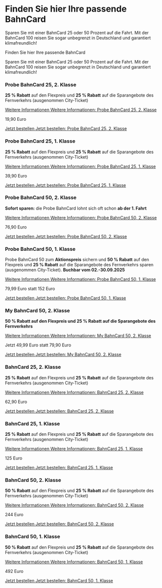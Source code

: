 Finden Sie hier Ihre passende BahnCard
==========

Sparen Sie mit einer BahnCard 25 oder 50 Prozent auf die Fahrt. Mit der BahnCard 100 reisen Sie sogar unbegrenzt in Deutschland und garantiert klimafreundlich!

Finden Sie hier Ihre passende BahnCard

Sparen Sie mit einer BahnCard 25 oder 50 Prozent auf die Fahrt. Mit der BahnCard 100 reisen Sie sogar unbegrenzt in Deutschland und garantiert klimafreundlich!

### Probe BahnCard 25, 2. Klasse ###

**25 % Rabatt** auf den Flexpreis und **25 % Rabatt** auf die Sparangebote des Fernverkehrs (ausgenommen City-Ticket)

[Weitere Informationen Weitere Informationen: Probe BahnCard 25, 2. Klasse](https://www.bahn.de/angebot/bahncard/probebahncard25-2-klasse)

19,90 Euro

[Jetzt bestellen Jetzt bestellen: Probe BahnCard 25, 2. Klasse](https://www.bahn.de/buchung/katalog/BC/FVKBACI00001O209)

### Probe BahnCard 25, 1. Klasse ###

**25 % Rabatt** auf den Flexpreis und **25 % Rabatt** auf die Sparangebote des Fernverkehrs (ausgenommen City-Ticket)

[Weitere Informationen Weitere Informationen: Probe BahnCard 25, 1. Klasse](https://www.bahn.de/angebot/bahncard/probebahncard25-1-klasse)

39,90 Euro

[Jetzt bestellen Jetzt bestellen: Probe BahnCard 25, 1. Klasse](https://www.bahn.de/buchung/katalog/BC/FVKBACI00001O109)

### Probe BahnCard 50, 2. Klasse ###

**Sofort sparen:** die Probe BahnCard lohnt sich oft schon **ab der 1. Fahrt**

[Weitere Informationen Weitere Informationen: Probe BahnCard 50, 2. Klasse](https://www.bahn.de/angebot/bahncard/probebahncard50-2-klasse)

76,90 Euro

[Jetzt bestellen Jetzt bestellen: Probe BahnCard 50, 2. Klasse](https://www.bahn.de/buchung/katalog/BC/FVKBACI00001O210)

### Probe BahnCard 50, 1. Klasse ###

 Probe BahnCard 50 zum **Aktionspreis** sichern und **50 % Rabatt** auf den Flexpreis und **25 % Rabatt** auf die Sparangebote des Fernverkehrs sparen (ausgenommen City-Ticket). **Buchbar vom 02.-30.09.2025**

[Weitere Informationen Weitere Informationen: Probe BahnCard 50, 1. Klasse](https://www.bahn.de/angebot/bahncard/probebahncard50-1-klasse)

79,99 Euro statt 152 Euro

[Jetzt bestellen Jetzt bestellen: Probe BahnCard 50, 1. Klasse](https://www.bahn.de/buchung/katalog/BC/FVKBACI00001O110)

### My BahnCard 50, 2. Klasse ###

**50 % Rabatt auf den Flexpreis und 25 % Rabatt auf die Sparangebote des Fernverkehrs**

[Weitere Informationen Weitere Informationen: My BahnCard 50, 2. Klasse](https://www.bahn.de/angebot/bahncard/bahncard50/mybahncard-2-klasse)

Jetzt 49,99 Euro statt 79,90 Euro

[Jetzt bestellen Jetzt bestellen: My BahnCard 50, 2. Klasse](https://www.bahn.de/buchung/katalog/BC/FVKBACI00001O212)

### BahnCard 25, 2. Klasse ###

**25 % Rabatt** auf den Flexpreis und **25 % Rabatt** auf die Sparangebote des Fernverkehrs (ausgenommen City-Ticket)

[Weitere Informationen Weitere Informationen: BahnCard 25, 2. Klasse](https://www.bahn.de/angebot/bahncard/bahncard25-2-klasse)

62,90 Euro

[Jetzt bestellen Jetzt bestellen: BahnCard 25, 2. Klasse](https://www.bahn.de/buchung/katalog/BC/FVKBACI00001O205)

### BahnCard 25, 1. Klasse ###

**25 % Rabatt** auf den Flexpreis und **25 % Rabatt** auf die Sparangebote des Fernverkehrs (ausgenommen City-Ticket)

[Weitere Informationen Weitere Informationen: BahnCard 25, 1. Klasse](https://www.bahn.de/angebot/bahncard/bahncard25-1-klasse)

125 Euro

[Jetzt bestellen Jetzt bestellen: BahnCard 25, 1. Klasse](https://www.bahn.de/buchung/katalog/BC/FVKBACI00001O105)

### BahnCard 50, 2. Klasse ###

**50 % Rabatt** auf den Flexpreis und **25 % Rabatt** auf die Sparangebote des Fernverkehrs (ausgenommen City-Ticket)

[Weitere Informationen Weitere Informationen: BahnCard 50, 2. Klasse](https://www.bahn.de/angebot/bahncard/bahncard50-2-klasse)

244 Euro

[Jetzt bestellen Jetzt bestellen: BahnCard 50, 2. Klasse](https://www.bahn.de/buchung/katalog/BC/FVKBACI00001O204)

### BahnCard 50, 1. Klasse ###

**50 % Rabatt** auf den Flexpreis und **25 % Rabatt** auf die Sparangebote des Fernverkehrs (ausgenommen City-Ticket)

[Weitere Informationen Weitere Informationen: BahnCard 50, 1. Klasse](https://www.bahn.de/angebot/bahncard/bahncard50-1-klasse)

492 Euro

[Jetzt bestellen Jetzt bestellen: BahnCard 50, 1. Klasse](https://www.bahn.de/buchung/katalog/BC/FVKBACI00001O104)
